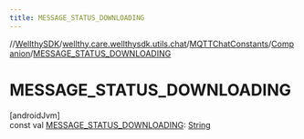```yaml
---
title: MESSAGE_STATUS_DOWNLOADING
---
```

//[WellthySDK](../../../../index.html)/[wellthy.care.wellthysdk.utils.chat](../../index.html)/[MQTTChatConstants](../index.html)/[Companion](index.html)/[MESSAGE_STATUS_DOWNLOADING](-m-e-s-s-a-g-e_-s-t-a-t-u-s_-d-o-w-n-l-o-a-d-i-n-g.html)



# MESSAGE_STATUS_DOWNLOADING



[androidJvm]\
const val [MESSAGE_STATUS_DOWNLOADING](-m-e-s-s-a-g-e_-s-t-a-t-u-s_-d-o-w-n-l-o-a-d-i-n-g.html): [String](https://kotlinlang.org/api/latest/jvm/stdlib/kotlin/-string/index.html)





